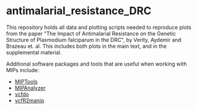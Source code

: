 # antimalarial_resistance_DRC

This repository holds all data and plotting scripts needed to reproduce plots from the paper "The Impact of Antimalarial Resistance on the Genetic Structure of Plasmodium falciparum in the DRC", by Verity, Aydemir and Brazeau et. al. This includes both plots in the main text, and in the supplemental material.

Additional software packages and tools that are useful when working with MIPs include:

* [MIPTools](https://github.com/bailey-lab/MIPTools)
* [MIPAnalyzer](https://github.com/Mrc-ide/mipanalyzer)
* [vcfdo](https://github.com/IDEELResearch/vcfdo/)
* [vcfR2manip](https://github.com/IDEELResearch/vcfRmanip/)
